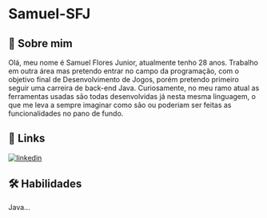 
# Samuel-SFJ





## 🚀 Sobre mim
Olá, meu nome é Samuel Flores Junior, atualmente tenho 28 anos.
Trabalho em outra área mas pretendo entrar no campo da programação, com o objetivo final de Desenvolvimento de Jogos, porém pretendo primeiro seguir uma carreira de back-end Java. Curiosamente, no meu ramo atual as ferramentas usadas são todas desenvolvidas já nesta mesma linguagem, o que me leva a sempre imaginar como são ou poderiam ser feitas as funcionalidades no pano de fundo.


## 🔗 Links

[![linkedin](https://img.shields.io/badge/linkedin-0A66C2?style=for-the-badge&logo=linkedin&logoColor=white)](https://www.linkedin.com/in/samuelsfjunior/)



## 🛠 Habilidades
Java...

